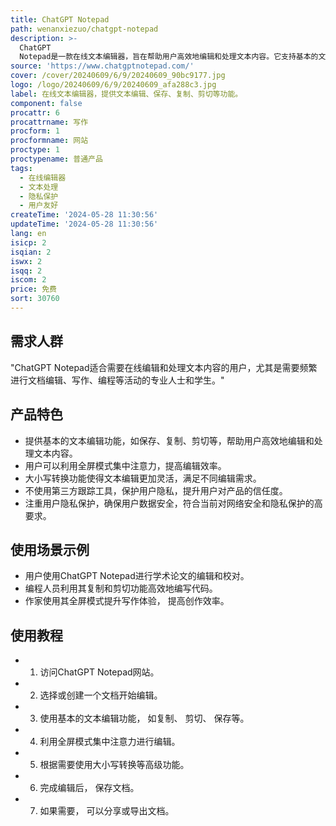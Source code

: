 ```yaml
---
title: ChatGPT Notepad
path: wenanxiezuo/chatgpt-notepad
description: >-
  ChatGPT
  Notepad是一款在线文本编辑器，旨在帮助用户高效地编辑和处理文本内容。它支持基本的文本编辑功能，如保存、复制、剪切等，同时提供全屏模式和大小写转换等高级功能。该产品重视用户隐私保护，不使用第三方跟踪工具，确保用户数据安全。
source: 'https://www.chatgptnotepad.com/'
cover: /cover/20240609/6/9/20240609_90bc9177.jpg
logo: /logo/20240609/6/9/20240609_afa288c3.jpg
label: 在线文本编辑器，提供文本编辑、保存、复制、剪切等功能。
component: false
procattr: 6
procattrname: 写作
procform: 1
procformname: 网站
proctype: 1
proctypename: 普通产品
tags:
  - 在线编辑器
  - 文本处理
  - 隐私保护
  - 用户友好
createTime: '2024-05-28 11:30:56'
updateTime: '2024-05-28 11:30:56'
lang: en
isicp: 2
isqian: 2
iswx: 2
isqq: 2
iscom: 2
price: 免费
sort: 30760
---
```




## 需求人群
"ChatGPT Notepad适合需要在线编辑和处理文本内容的用户，尤其是需要频繁进行文档编辑、写作、编程等活动的专业人士和学生。"

## 产品特色
* 提供基本的文本编辑功能，如保存、复制、剪切等，帮助用户高效地编辑和处理文本内容。
* 用户可以利用全屏模式集中注意力，提高编辑效率。
* 大小写转换功能使得文本编辑更加灵活，满足不同编辑需求。
* 不使用第三方跟踪工具，保护用户隐私，提升用户对产品的信任度。
* 注重用户隐私保护，确保用户数据安全，符合当前对网络安全和隐私保护的高要求。

## 使用场景示例
* 用户使用ChatGPT Notepad进行学术论文的编辑和校对。
* 编程人员利用其复制和剪切功能高效地编写代码。
* 作家使用其全屏模式提升写作体验， 提高创作效率。

## 使用教程
* 1. 访问ChatGPT Notepad网站。
* 2. 选择或创建一个文档开始编辑。
* 3. 使用基本的文本编辑功能， 如复制、 剪切、 保存等。
* 4. 利用全屏模式集中注意力进行编辑。
* 5. 根据需要使用大小写转换等高级功能。
* 6. 完成编辑后， 保存文档。
* 7. 如果需要， 可以分享或导出文档。

  

